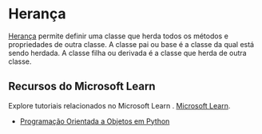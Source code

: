 # Herança

[Herança](https://docs.python.org/3/tutorial/classes.html#inheritance) permite definir uma classe que herda todos os métodos e propriedades de outra classe. A classe pai ou base é a classe da qual está sendo herdada. A classe filha ou derivada é a classe que herda de outra classe.

## Recursos do Microsoft Learn
Explore tutoriais relacionados no Microsoft Learn . [Microsoft Learn](https://learn.microsoft.com/?WT.mc_id=python-c9-niner).

- [Programação Orientada a Objetos em Python](https://docs.microsoft.com/learn/modules/python-object-oriented-programming/?WT.mc_id=python-c9-niner)
